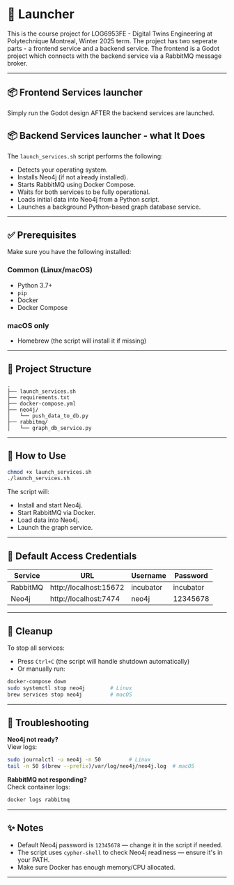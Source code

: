 # 🚀 Launcher

This is the course project for LOG6953FE - Digital Twins Engineering at Polytechnique Montreal, Winter 2025 term.
The project has two seperate parts - a frontend service and a backend service. The frontend is a Godot project which connects
with the backend service via a RabbitMQ message broker.

---
## 📦 Frontend Services launcher
Simply run the Godot design AFTER the backend services are launched. 


## 📦 Backend Services launcher - what It Does

The `launch_services.sh` script performs the following:

- Detects your operating system.
- Installs Neo4j (if not already installed).
- Starts RabbitMQ using Docker Compose.
- Waits for both services to be fully operational.
- Loads initial data into Neo4j from a Python script.
- Launches a background Python-based graph database service.

---

## ✅ Prerequisites

Make sure you have the following installed:

### Common (Linux/macOS)
- Python 3.7+
- `pip`
- Docker
- Docker Compose

### macOS only
- Homebrew (the script will install it if missing)

---

## 📁 Project Structure

```
.
├── launch_services.sh
├── requirements.txt
├── docker-compose.yml
├── neo4j/
│   └── push_data_to_db.py
├── rabbitmq/
│   └── graph_db_service.py
```

---

## 🚀 How to Use

```bash
chmod +x launch_services.sh
./launch_services.sh
```

The script will:
- Install and start Neo4j.
- Start RabbitMQ via Docker.
- Load data into Neo4j.
- Launch the graph service.

---

## 🔐 Default Access Credentials

| Service   | URL                      | Username  | Password   |
|-----------|--------------------------|-----------|------------|
| RabbitMQ  | http://localhost:15672   | incubator | incubator  |
| Neo4j     | http://localhost:7474    | neo4j     | 12345678   |

---

## 🛑 Cleanup

To stop all services:

- Press `Ctrl+C` (the script will handle shutdown automatically)
- Or manually run:

```bash
docker-compose down
sudo systemctl stop neo4j        # Linux
brew services stop neo4j         # macOS
```

---

## 🧠 Troubleshooting

**Neo4j not ready?**  
View logs:
```bash
sudo journalctl -u neo4j -n 50         # Linux
tail -n 50 $(brew --prefix)/var/log/neo4j/neo4j.log  # macOS
```

**RabbitMQ not responding?**  
Check container logs:
```bash
docker logs rabbitmq
```

---

## ✨ Notes

- Default Neo4j password is `12345678` — change it in the script if needed.
- The script uses `cypher-shell` to check Neo4j readiness — ensure it's in your PATH.
- Make sure Docker has enough memory/CPU allocated.

---

